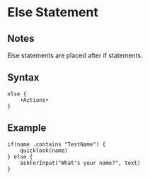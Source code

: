 # Else Statement

## Notes
Else statements are placed after if statements.

## Syntax

```
else {
	•Actions•
}
```

## Example
```
if(name .contains "TestName") {
	quicklook(name)
} else {
	askForInput("What's your name?", text)
}
```